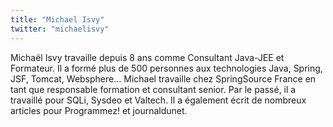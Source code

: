 ```yaml
---
title: "Michael Isvy"
twitter: "michaelisvy"
---
```


Michaël Isvy travaille depuis 8 ans comme Consultant Java-JEE et
Formateur. Il a formé plus de 500 personnes aux technologies Java,
Spring, JSF, Tomcat, Websphere... Michael travaille chez SpringSource
France en tant que responsable formation et consultant senior. Par le
passé, il a travaillé pour SQLi, Sysdeo et Valtech. Il a également écrit
de nombreux articles pour Programmez! et journaldunet. 
